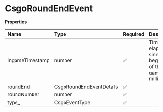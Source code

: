 # CsgoRoundEndEvent

**Properties**

| Name            | Type                     | Required | Description                                                   |
| :-------------- | :----------------------- | :------- | :------------------------------------------------------------ |
| ingameTimestamp | number                   | ✅       | Time elapsed since the beginning of the game, in milliseconds |
| roundEnd        | CsgoRoundEndEventDetails | ✅       |                                                               |
| roundNumber     | number                   | ✅       |                                                               |
| type\_          | CsgoEventType            | ✅       |                                                               |
